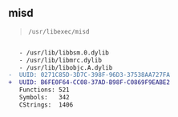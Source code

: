 ## misd

> `/usr/libexec/misd`

```diff

   - /usr/lib/libbsm.0.dylib
   - /usr/lib/libmrc.dylib
   - /usr/lib/libobjc.A.dylib
-  UUID: 0271C85D-3D7C-398F-96D3-37538AA727FA
+  UUID: B6FE0F64-CC08-37AD-B98F-C0869F9EABE2
   Functions: 521
   Symbols:   342
   CStrings:  1406

```
